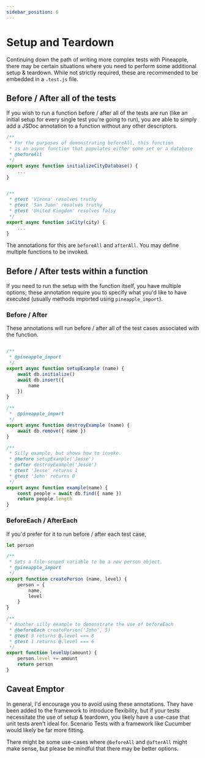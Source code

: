 ```yaml
---
sidebar_position: 6
---
```


# Setup and Teardown

Continuing down the path of writing more complex tests with Pineapple, there may be certain situations where you need to perform some additional setup & teardown. While not strictly required, these are recommended to be embedded in a `.test.js` file.


## Before / After all of the tests

If you wish to run a function before / after all of the tests are run (like an initial setup for every single test you're going to run), you are able to simply add a JSDoc annotation to a function without any other descriptors.


```js
/**
 * For the purposes of demonstrating beforeAll, this function
 * is an async function that populates either some set or a database 
 * @beforeAll
 */
export async function initializeCityDatabase() {
    ...
}


/**
 * @test 'Vienna' resolves truthy
 * @test 'San Juan' resolves truthy
 * @test 'United Kingdom' resolves falsy
 */
export async function isCity(city) {
    ...
}
```

The annotations for this are `beforeAll` and `afterAll`. You may define multiple functions to be invoked.

## Before / After tests within a function

If you need to run the setup with the function itself, you have multiple options; these annotation require you to specify what you'd like to have executed (usually methods imported using `pineapple_import`).

### Before / After

These annotations will run before / after all of the test cases associated with the function.

```js

/**
 * @pineapple_import
 */
export async function setupExample (name) {
    await db.initialize()
    await db.insert({
        name
    })
}

/**
 *  @pineapple_import
 */
export async function destroyExample (name) {
    await db.remove({ name })
}

/**
 * Silly example, but shows how to invoke.
 * @before setupExample('Jesse')
 * @after destroyExample('Jesse')
 * @test 'Jesse' returns 1
 * @test 'John' returns 0
 */
export async function example(name) {
    const people = await db.find({ name })
    return people.length
}
```

### BeforeEach / AfterEach

If you'd prefer for it to run before / after each test case,


```js
let person

/**
 * Sets a file-scoped variable to be a new person object.
 * @pineapple_import
 */
export function createPerson (name, level) {
    person = {
        name,
        level
    }
}

/**
 * Another silly example to demonstrate the use of beforeEach
 * @beforeEach createPerson('John', 5)
 * @test 3 returns @.level === 8
 * @test 1 returns @.level === 6
 */
export function levelUp(amount) {
    person.level += amount
    return person
}
```

## Caveat Emptor

In general, I'd encourage you to avoid using these annotations. They have been added to the framework to introduce flexibility, but if your tests necessitate the use of setup & teardown, you likely have a use-case that unit tests aren't ideal for. Scenario Tests with a framework like Cucumber would likely be far more fitting.

There might be some use-cases where `@beforeAll` and `@afterAll` might make sense, but please be mindful that there may be better options.